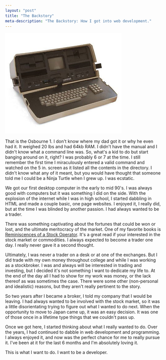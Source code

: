 ```yaml
---
layout: "post" 
title: "The Backstory" 
meta-description: "The Backstory: How I got into web development."
---
```



[![The Osbourne 1][2]][1]

That is the Osbourne 1. I don't know where my dad got it or why he even had it. It weighed 20 lbs and had 64kb RAM. I didn't have the manual and I didn't know what a command line was. So, what's a kid to do but start banging around on it, right? I was probably 6 or 7 at the time. I still remember the first time I miraculously entered a valid command and watched on the 5 in. screen as it listed all the contents in the directory. I didn't know what any of it meant, but you would have thought that someone told me I could be a Ninja Turtle when I grew up. I was ecstatic.

We got our first desktop computer in the early to mid 90's. I was always good with computers but it was something I did on the side. With the explosion of the internet while I was in high school, I started dabbling in HTML and made a couple basic, one page websites. I enjoyed it, I really did, but at the time I was blinded by another passion. I had always wanted to be a trader.

There was something captivating about the fortunes that could be won or lost, and the ultimate meritocracy of the market. One of my favorite books is [Reminiscences of a Stock Operator][3]. It's a great read if your interested in the stock market or commodities. I always expected to become a trader one day. I really never gave it a second thought.

Ultimately, I was never a trader on a desk or at one of the exchanges. But I did trade with my own money throughout college and while I was working as a stockbroker. I was and always will be interested in trading and investing, but I decided it's not something I want to dedicate my life to. At the end of the day all I had to show for my work was money, or the lack thereof as was sometimes the case. There were some other (non-personal and idealistic) reasons, but they aren't really pertinent to the story.

So two years after I became a broker, I told my company that I would be leaving. I had always wanted to be involved with the stock market, so it was a little disorientating trying to figure out what I wanted to do next. When the opportunity to move to Japan came up, it was an easy decision. It was one of those once in a lifetime type things that we couldn't pass up.

Once we got here, I started thinking about what I really wanted to do. Over the years, I had continued to dabble in web development and programming. I always enjoyed it, and now was the perfect chance for me to really pursue it. I've been at it for the last 6 months and I'm absolutely loving it.

This is what I want to do. I want to be a developer.

[1]: http://en.wikipedia.org/wiki/osborne_1 "Osbourne 1"
[2]: /img/Osbourne-1.jpg
[3]: http://www.amazon.com/Reminiscences-Stock-Operator-Investment-Classics/ "Reminiscences of a Stock Operator"


